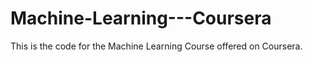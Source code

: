 # Machine-Learning---Coursera

This is the code for the Machine Learning Course offered on Coursera.  
